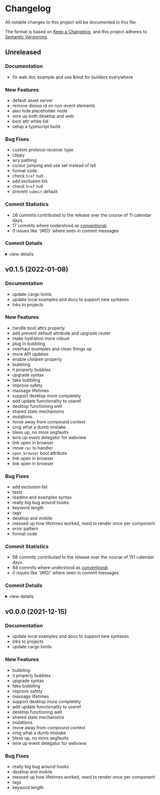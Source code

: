 # Changelog

All notable changes to this project will be documented in this file.

The format is based on [Keep a Changelog](https://keepachangelog.com/en/1.0.0/),
and this project adheres to [Semantic Versioning](https://semver.org/spec/v2.0.0.html).

## Unreleased

### Documentation

 - <csr-id-a239d2ba6ac7f1f3d09de16c022ce8ca52cf0f63/> fix web doc example and use &mut for builders everywhere

### New Features

 - <csr-id-430cde7068d308f2783e33d278fd0c0efa659c1b/> default asset server
 - <csr-id-95e93ed0bcf6c69990f4cf3c6448b2bf5da96c36/> remove dioxus id on non-event elements
 - <csr-id-eb138848ec7a8978f0ed7c717374684d2315dc03/> also hide placeholder node
 - <csr-id-05331ddd8033f6997d4916179b62f4d62f832988/> wire up both desktop and web
 - <csr-id-8f4aa84f1a4f2443b34d81ee42490564e168de53/> bool attr white list
 - <csr-id-5bf6c96f9fed04de949403202bafcbeadb5d2030/> setup a typescript build

### Bug Fixes

 - <csr-id-22308eb26a9ea48b14f5f5abb833aa90a4e3fc40/> custom protocol receiver type
 - <csr-id-6bc45b1c5064a4e2b04d452c52a8167ad179691e/> clippy
 - <csr-id-bad36162af764291f5a031b6233d151f61d745a4/> wry pathing
 - <csr-id-be614e6535e6e13e6ff93e9c6a171c1c002e6b01/> cursor jumping  and use set instead of lsit
 - <csr-id-92561612c727e73356d7d36e16af39aacf02a56d/> format code
 - <csr-id-2073b400df55f0c6d8bed7371b2313be6c064e6e/> check `href` null
 - <csr-id-21232285d9d84168d9003969ddd254fc22951e4b/> add exclusion list
 - <csr-id-327f9015481809d8e5b9e69f26202e8d66dd198e/> check `href` null
 - <csr-id-8089023a6c3a54957af9c9c05c9dee6088b059ef/> prevent `submit` default

### Commit Statistics

<csr-read-only-do-not-edit/>

 - 26 commits contributed to the release over the course of 11 calendar days.
 - 17 commits where understood as [conventional](https://www.conventionalcommits.org).
 - 0 issues like '(#ID)' where seen in commit messages

### Commit Details

<csr-read-only-do-not-edit/>

<details><summary>view details</summary>

 * **Uncategorized**
    - custom protocol receiver type ([`22308eb`](https://github.com/DioxusLabs/dioxus/commit/22308eb26a9ea48b14f5f5abb833aa90a4e3fc40))
    - default asset server ([`430cde7`](https://github.com/DioxusLabs/dioxus/commit/430cde7068d308f2783e33d278fd0c0efa659c1b))
    - fix web doc example and use &mut for builders everywhere ([`a239d2b`](https://github.com/DioxusLabs/dioxus/commit/a239d2ba6ac7f1f3d09de16c022ce8ca52cf0f63))
    - Merge pull request #111 from DioxusLabs/jk/props-attrs ([`0369fe7`](https://github.com/DioxusLabs/dioxus/commit/0369fe72fb247409da300a54ef11ba9155d0efb3))
    - clippy ([`6bc45b1`](https://github.com/DioxusLabs/dioxus/commit/6bc45b1c5064a4e2b04d452c52a8167ad179691e))
    - Merge pull request #113 from DioxusLabs/jk/desktop-cursor-jump ([`20a2940`](https://github.com/DioxusLabs/dioxus/commit/20a29409b22510b001fdbee349724adb7b44d401))
    - wry pathing ([`bad3616`](https://github.com/DioxusLabs/dioxus/commit/bad36162af764291f5a031b6233d151f61d745a4))
    - remove dioxus id on non-event elements ([`95e93ed`](https://github.com/DioxusLabs/dioxus/commit/95e93ed0bcf6c69990f4cf3c6448b2bf5da96c36))
    - also hide placeholder node ([`eb13884`](https://github.com/DioxusLabs/dioxus/commit/eb138848ec7a8978f0ed7c717374684d2315dc03))
    - drag and drop support ([`9ae981a`](https://github.com/DioxusLabs/dioxus/commit/9ae981a1af4b5474ce16e27e070794d59128c12a))
    - feat(events:focus): add missing `onfocusin` event ([`007d06d`](https://github.com/DioxusLabs/dioxus/commit/007d06d602f1adfaa51c87ec89b2afe90d8cdef9))
    - cursor jumping  and use set instead of lsit ([`be614e6`](https://github.com/DioxusLabs/dioxus/commit/be614e6535e6e13e6ff93e9c6a171c1c002e6b01))
    - Merge pull request #108 from DioxusLabs/jk/fstring-component-fields ([`f4132d1`](https://github.com/DioxusLabs/dioxus/commit/f4132d1874f7495049fac23ba0a022ac137ad74f))
    - feat(example:todomvc): add editing support ([`9849f68`](https://github.com/DioxusLabs/dioxus/commit/9849f68f257200fac511c048bfb1a076243b86d3))
    - Merge pull request #101 from alexkirsz/ci ([`29bf424`](https://github.com/DioxusLabs/dioxus/commit/29bf424b0976b95ff645bb128d0e758cf0186614))
    - Merge pull request #139 from DioxusLabs/jk/provide-context-any ([`70f2ef4`](https://github.com/DioxusLabs/dioxus/commit/70f2ef43db5b6737bd9bcbfc1aa21c834ce4b395))
    - Merge branch 'master' into jk/unify ([`824defa`](https://github.com/DioxusLabs/dioxus/commit/824defa2dbcc16d66588b3976699d89b65a8a068))
    - wire up both desktop and web ([`05331dd`](https://github.com/DioxusLabs/dioxus/commit/05331ddd8033f6997d4916179b62f4d62f832988))
    - format code ([`9256161`](https://github.com/DioxusLabs/dioxus/commit/92561612c727e73356d7d36e16af39aacf02a56d))
    - Enable clippy ([`b6903bf`](https://github.com/DioxusLabs/dioxus/commit/b6903bf558bc7a3d0fe6794a137c44fca0957d11))
    - bool attr white list ([`8f4aa84`](https://github.com/DioxusLabs/dioxus/commit/8f4aa84f1a4f2443b34d81ee42490564e168de53))
    - setup a typescript build ([`5bf6c96`](https://github.com/DioxusLabs/dioxus/commit/5bf6c96f9fed04de949403202bafcbeadb5d2030))
    - check `href` null ([`2073b40`](https://github.com/DioxusLabs/dioxus/commit/2073b400df55f0c6d8bed7371b2313be6c064e6e))
    - add exclusion list ([`2123228`](https://github.com/DioxusLabs/dioxus/commit/21232285d9d84168d9003969ddd254fc22951e4b))
    - check `href` null ([`327f901`](https://github.com/DioxusLabs/dioxus/commit/327f9015481809d8e5b9e69f26202e8d66dd198e))
    - prevent `submit` default ([`8089023`](https://github.com/DioxusLabs/dioxus/commit/8089023a6c3a54957af9c9c05c9dee6088b059ef))
</details>

## v0.1.5 (2022-01-08)

### Documentation

 - <csr-id-e4c06ce8e893779d2aad0883a1bb27d193bc5985/> update cargo tomls
 - <csr-id-4de16c4779648e591b3869b5df31271ae603c812/> update local examples and docs to support new syntaxes
 - <csr-id-460783ad549818a85db634ed9c39ffce210b98ec/> lnks to projects

### New Features

 - <csr-id-8d685f40b7e0ef6521c60310d8687291e9b9c48a/> handle bool attrs properly
 - <csr-id-427b126bc17336d5d14d56eb7fddb8e07752495f/> add prevent default attribute and upgrade router
 - <csr-id-bbb6ee10de824f2e3259576ac01768640c884279/> make hydration more robust
 - <csr-id-d84fc0538670b2a3bda9ae41878896793b74e8ee/> plug in bubbling
 - <csr-id-420a30e5d432722e9da16311deb6aa60ea46b0cb/> overhaul examples and clean things up
 - <csr-id-a4f280d16399205c638033bf9beb858e478e98ff/> more API updates
 - <csr-id-b997b8ebbb82b5b9e9119bd2eb25335e2ed009d0/> enable children properly
 - <csr-id-19df1bda109aba03c40ff631263bcb7035004ca0/> bubbling
 - <csr-id-9d8c5ca5ab5784b3f17d7ee20a451ee68fd703d6/> it properly bubbles
 - <csr-id-fd93ee89c19b085a04307ef30217170518defa8e/> upgrade syntax
 - <csr-id-11757ddf61e1decb1bd1c2bb30455d0bd01a3e95/> fake bubbling
 - <csr-id-fda2ebc2a22965845e015384f39f34ce7cb3e428/> improve safety
 - <csr-id-9726a065b0d4fb1ede5b53a2ddd58c855e51539f/> massage lifetimes
 - <csr-id-efd0e9b5648c809057f339083ba9d454f810d483/> support desktop more completely
 - <csr-id-a2b0c50a343005c63c7032bcefb8323b78350bb9/> add update functionality to useref
 - <csr-id-5502429626023d0788cca352e94ac6ea67c2cb11/> desktop functioning well
 - <csr-id-4a4c7afca7e1beadd4b213214074fdb420eb0923/> shared state mechanisms
 - <csr-id-fac42339c272b0e430ebf4f31b6061a0635d3e19/> mutations
 - <csr-id-a2c7d17b0595769f60bc1c2bbf7cbe32cec37486/> mvoe away from compound context
 - <csr-id-f782e142118fb7acf1b88a0f3fbb03e4a5e3e91e/> omg what a dumb mistake
 - <csr-id-4a0068f09918adbc299150edcf777f342ced0dd3/> bless up, no more segfaults
 - <csr-id-7dfe89c9581f45a445f17f9fe4bb94e61f67e971/> wire up event delegator for webview
 - <csr-id-46fd6ac3450ca5ebf9aecb2d59a5a92b2a68bdd0/> link open in browser
 - <csr-id-f006f50317f4b75fac353bc988db057a281ba7f8/> move `rpc` to handler
 - <csr-id-9e04ce5342850d2e0a01dde169807d6f6eb16566/> `open_browser` bool attribute
 - <csr-id-c737c424b05ad8453e8770a14a0d210fb0c7c2fe/> link open in browser
 - <csr-id-a0f60152bc7e5866f114ed469809ce8be70d17d4/> link open in browser

### Bug Fixes

 - <csr-id-21232285d9d84168d9003969ddd254fc22951e4b/> add exclusion list
 - <csr-id-bd341f5571580cdf5e495379b49ca988fd9211c3/> tests
 - <csr-id-3dc0e59876f5aba88ed26f1bbd692820f239d4b0/> readme and examples syntax
 - <csr-id-52c7154897111b570918127ffe3285bb1d5951a0/> really big bug around hooks
 - <csr-id-868f6739d2b2c5f2ace0c5240cff8008901e818c/> keyword length
 - <csr-id-a33f7701fcf5f917fea8719253650b5ad92554fd/> tags
 - <csr-id-601078f9cf78a58d7502a377676ac94f3cf037bf/> desktop and mobile
 - <csr-id-ba9e1dbb8fa24048a6c9ccef8a8722688226a845/> messed up how lifetimes worked, need to render once per component
 - <csr-id-62b637f8b0eaf616c49461fa23b9251a79abc147/> error pattern
 - <csr-id-5233ee97d9314f7f0e0bdf05c56d2a9e4201a596/> format code

### Commit Statistics

<csr-read-only-do-not-edit/>

 - 98 commits contributed to the release over the course of 151 calendar days.
 - 84 commits where understood as [conventional](https://www.conventionalcommits.org).
 - 0 issues like '(#ID)' where seen in commit messages

### Commit Details

<csr-read-only-do-not-edit/>

<details><summary>view details</summary>

 * **Uncategorized**
    - Release dioxus-desktop v0.1.5 ([`cd0dcac`](https://github.com/DioxusLabs/dioxus/commit/cd0dcacaf2862f26d29acb21d98f75d41b940e3f))
    - handle bool attrs properly ([`8d685f4`](https://github.com/DioxusLabs/dioxus/commit/8d685f40b7e0ef6521c60310d8687291e9b9c48a))
    - link open in browser ([`46fd6ac`](https://github.com/DioxusLabs/dioxus/commit/46fd6ac3450ca5ebf9aecb2d59a5a92b2a68bdd0))
    - Release dioxus-html v0.1.4, dioxus-desktop v0.1.5, dioxus-hooks v0.1.6, dioxus-mobile v0.0.3, dioxus-router v0.1.0, dioxus-ssr v0.1.2, dioxus-web v0.0.4, dioxus v0.1.7 ([`a36dab7`](https://github.com/DioxusLabs/dioxus/commit/a36dab7f45920acd8535a69b4aa3695f3bb92111))
    - error pattern ([`62b637f`](https://github.com/DioxusLabs/dioxus/commit/62b637f8b0eaf616c49461fa23b9251a79abc147))
    - move `rpc` to handler ([`f006f50`](https://github.com/DioxusLabs/dioxus/commit/f006f50317f4b75fac353bc988db057a281ba7f8))
    - `open_browser` bool attribute ([`9e04ce5`](https://github.com/DioxusLabs/dioxus/commit/9e04ce5342850d2e0a01dde169807d6f6eb16566))
    - Release dioxus-core v0.1.7, dioxus-core-macro v0.1.6, dioxus-html v0.1.4, dioxus-desktop v0.1.5, dioxus-hooks v0.1.6, dioxus-mobile v0.0.3, dioxus-router v0.1.0, dioxus-ssr v0.1.2, dioxus-web v0.0.4, dioxus v0.1.7 ([`40d1f85`](https://github.com/DioxusLabs/dioxus/commit/40d1f85d0c3e2c9fd23c08840cca9f459d4e4307))
    - format code ([`5233ee9`](https://github.com/DioxusLabs/dioxus/commit/5233ee97d9314f7f0e0bdf05c56d2a9e4201a596))
    - link open in browser ([`c737c42`](https://github.com/DioxusLabs/dioxus/commit/c737c424b05ad8453e8770a14a0d210fb0c7c2fe))
    - Merge pull request #89 from DioxusLabs/jk/simplify-example-run ([`8b6aa8b`](https://github.com/DioxusLabs/dioxus/commit/8b6aa8b880b6cb5c95e0c0743aad4e4e74388e05))
    - link open in browser ([`a0f6015`](https://github.com/DioxusLabs/dioxus/commit/a0f60152bc7e5866f114ed469809ce8be70d17d4))
    - Merge pull request #74 from mrxiaozhuox/master ([`47056fd`](https://github.com/DioxusLabs/dioxus/commit/47056fda4577bcbdaa2a6f63d82eec876e5a5aee))
    - Merge pull request #80 from DioxusLabs/jk/router2dotoh ([`cdc2d8e`](https://github.com/DioxusLabs/dioxus/commit/cdc2d8ec6d123245c2ea5f6d10af02b6a6833994))
    - clear warnigns ([`175a6a1`](https://github.com/DioxusLabs/dioxus/commit/175a6a199c6738d8d0c7646ba0ec3fc4406c6535))
    - remove lag by forcing update ([`fd91158`](https://github.com/DioxusLabs/dioxus/commit/fd911584dcb2371070093e644d9b09255b573fc3))
    - add prevent default attribute and upgrade router ([`427b126`](https://github.com/DioxusLabs/dioxus/commit/427b126bc17336d5d14d56eb7fddb8e07752495f))
    - include desktop fixes ([`7cf15ee`](https://github.com/DioxusLabs/dioxus/commit/7cf15ee4e8dd5e57dd2a9af9d76f36cb7732e881))
    - make hydration more robust ([`bbb6ee1`](https://github.com/DioxusLabs/dioxus/commit/bbb6ee10de824f2e3259576ac01768640c884279))
    - Merge branch 'master' into jk/windows-desktop ([`be2d687`](https://github.com/DioxusLabs/dioxus/commit/be2d6876ab2fc35f3ae8ef863c2aaa8993196ac1))
    - try to fix pathing ([`ada24e7`](https://github.com/DioxusLabs/dioxus/commit/ada24e7c4eb96a9bf6ae2d1a9fdf1a77af0aa2c0))
    - bump all versions ([`4f92ba4`](https://github.com/DioxusLabs/dioxus/commit/4f92ba41602d706449c1bddabd49829873ee72eb))
    - tests ([`bd341f5`](https://github.com/DioxusLabs/dioxus/commit/bd341f5571580cdf5e495379b49ca988fd9211c3))
    - switch to log tracing ([`e2a6454`](https://github.com/DioxusLabs/dioxus/commit/e2a6454527cb81d24f7bd2a097beb644f34e3c2d))
    - bump desktop version ([`54103da`](https://github.com/DioxusLabs/dioxus/commit/54103da019655e1d70719ecef619a79edb5711db))
    - desktop ([`c1f8424`](https://github.com/DioxusLabs/dioxus/commit/c1f8424693b29cb8d7ead10d16e660674ca9264a))
    - desktop ([`be6fac9`](https://github.com/DioxusLabs/dioxus/commit/be6fac9f3dd24209b9a3b650636c2b807e335fef))
    - plug in bubbling ([`d84fc05`](https://github.com/DioxusLabs/dioxus/commit/d84fc0538670b2a3bda9ae41878896793b74e8ee))
    - overhaul examples and clean things up ([`420a30e`](https://github.com/DioxusLabs/dioxus/commit/420a30e5d432722e9da16311deb6aa60ea46b0cb))
    - remove runner on hook and then update docs ([`d156045`](https://github.com/DioxusLabs/dioxus/commit/d1560450bac55f9566e00e00ea405bd1c70b57e5))
    - polish some more things ([`1496102`](https://github.com/DioxusLabs/dioxus/commit/14961023f927b3a8bde83cfc7883aa8bfcca9e85))
    - more API updates ([`a4f280d`](https://github.com/DioxusLabs/dioxus/commit/a4f280d16399205c638033bf9beb858e478e98ff))
    - readme and examples syntax ([`3dc0e59`](https://github.com/DioxusLabs/dioxus/commit/3dc0e59876f5aba88ed26f1bbd692820f239d4b0))
    - rip out unsafe task engine ([`c7d001c`](https://github.com/DioxusLabs/dioxus/commit/c7d001cbb457929b9742ad96c4997cdcc695bb1a))
    - upgrade to new version of dioxus core. ([`cda759c`](https://github.com/DioxusLabs/dioxus/commit/cda759c659dfc4b1dde17e3896c35525005026df))
    - clean it up a bit ([`fa106be`](https://github.com/DioxusLabs/dioxus/commit/fa106be1f5a45fa5707e66542e52c9f09e8cea7a))
    - enable children properly ([`b997b8e`](https://github.com/DioxusLabs/dioxus/commit/b997b8ebbb82b5b9e9119bd2eb25335e2ed009d0))
    - miri stress tets ([`934de21`](https://github.com/DioxusLabs/dioxus/commit/934de21dd673b1b79904a3249998427f11428426))
    - rename fc to component ([`1e4a599`](https://github.com/DioxusLabs/dioxus/commit/1e4a599d14af85a2d1c29a442dd489f8dc8df321))
    - polish ([`8bf57dc`](https://github.com/DioxusLabs/dioxus/commit/8bf57dc21dfbcbae5b95650203b68d3f41227652))
    - prepare to change our fragment pattern. Add some more docs ([`2c3a046`](https://github.com/DioxusLabs/dioxus/commit/2c3a0464264fa11e8100df025d863931f9606cdb))
    - really big bug around hooks ([`52c7154`](https://github.com/DioxusLabs/dioxus/commit/52c7154897111b570918127ffe3285bb1d5951a0))
    - better desktop support ([`25a8411`](https://github.com/DioxusLabs/dioxus/commit/25a8411485e85bb7e3c8f20701d484529efe9a80))
    - Release dioxus-core v0.1.3, dioxus-core-macro v0.1.2, dioxus-html v0.1.0, dioxus-desktop v0.0.0, dioxus-hooks v0.1.3, dioxus-liveview v0.1.0, dioxus-mobile v0.0.0, dioxus-router v0.1.0, dioxus-ssr v0.1.0, dioxus-web v0.0.0, dioxus v0.1.1 ([`2b92837`](https://github.com/DioxusLabs/dioxus/commit/2b928372fb1b74a4d4e220ff3d798bb7e52f79d2))
    - bubbling ([`19df1bd`](https://github.com/DioxusLabs/dioxus/commit/19df1bda109aba03c40ff631263bcb7035004ca0))
    - move examples around ([`1e6e5e6`](https://github.com/DioxusLabs/dioxus/commit/1e6e5e611b61571f272289adefc9cdd7d59c4399))
    - Release dioxus-core v0.1.3, dioxus-core-macro v0.1.2, dioxus-html v0.1.0, dioxus-desktop v0.0.0, dioxus-hooks v0.1.3, dioxus-liveview v0.1.0, dioxus-mobile v0.0.0, dioxus-router v0.1.0, dioxus-ssr v0.1.0, dioxus-web v0.0.0, dioxus v0.1.0 ([`0d480a4`](https://github.com/DioxusLabs/dioxus/commit/0d480a4c437d424f0eaff486e510a8fd3f3e6584))
    - updates to router ([`bab21a0`](https://github.com/DioxusLabs/dioxus/commit/bab21a0aa1cbf8e6bd95f823e49f53c082e8d6cc))
    - keyword length ([`868f673`](https://github.com/DioxusLabs/dioxus/commit/868f6739d2b2c5f2ace0c5240cff8008901e818c))
    - docs and router ([`a5f05d7`](https://github.com/DioxusLabs/dioxus/commit/a5f05d73acc0e47b05cff64a373482519414bc7c))
    - it properly bubbles ([`9d8c5ca`](https://github.com/DioxusLabs/dioxus/commit/9d8c5ca5ab5784b3f17d7ee20a451ee68fd703d6))
    - upgrade syntax ([`fd93ee8`](https://github.com/DioxusLabs/dioxus/commit/fd93ee89c19b085a04307ef30217170518defa8e))
    - Release dioxus-core v0.1.3, dioxus-core-macro v0.1.2, dioxus-html v0.1.0, dioxus-desktop v0.0.0, dioxus-hooks v0.1.3, dioxus-liveview v0.1.0, dioxus-mobile v0.0.0, dioxus-router v0.1.0, dioxus-ssr v0.1.0, dioxus-web v0.0.0, dioxus v0.1.0 ([`b32665d`](https://github.com/DioxusLabs/dioxus/commit/b32665d7212a5b9a3e21cb7af7abba63ae399fac))
    - fake bubbling ([`11757dd`](https://github.com/DioxusLabs/dioxus/commit/11757ddf61e1decb1bd1c2bb30455d0bd01a3e95))
    - tags ([`a33f770`](https://github.com/DioxusLabs/dioxus/commit/a33f7701fcf5f917fea8719253650b5ad92554fd))
    - Merge branch 'master' into jk/remove_node_safety ([`db00047`](https://github.com/DioxusLabs/dioxus/commit/db0004758c77331cc3b93ea8cf227c060028e12e))
    - Release dioxus-core v0.1.3, dioxus-core-macro v0.1.2, dioxus-html v0.1.0, dioxus-desktop v0.0.0, dioxus-hooks v0.1.3, dioxus-liveview v0.1.0, dioxus-mobile v0.0.0, dioxus-router v0.1.0, dioxus-ssr v0.1.0, dioxus-web v0.0.0, dioxus v0.1.0 ([`3a706ac`](https://github.com/DioxusLabs/dioxus/commit/3a706ac4168db137723bea90d7a0058190adfc3c))
    - Merge branch 'master' of https://github.com/jkelleyrtp/dioxus ([`60d6eb2`](https://github.com/DioxusLabs/dioxus/commit/60d6eb204a10633e5e52f91e855bd12c5cda40f2))
    - update cargo tomls ([`e4c06ce`](https://github.com/DioxusLabs/dioxus/commit/e4c06ce8e893779d2aad0883a1bb27d193bc5985))
    - desktop and mobile ([`601078f`](https://github.com/DioxusLabs/dioxus/commit/601078f9cf78a58d7502a377676ac94f3cf037bf))
    - Release dioxus-core v0.1.3, dioxus-core-macro v0.1.2, dioxus-html v0.1.0, dioxus-desktop v0.0.0, dioxus-hooks v0.1.3, dioxus-liveview v0.1.0, dioxus-mobile v0.0.0, dioxus-router v0.1.0, dioxus-ssr v0.1.0, dioxus-web v0.0.0, dioxus v0.1.0 ([`270dfc9`](https://github.com/DioxusLabs/dioxus/commit/270dfc9590b2354d083ea8da5cc0e1a1497d30e0))
    - slim down tokio ([`e86c1d8`](https://github.com/DioxusLabs/dioxus/commit/e86c1d8972dfa8717cd450513e90ff05b9af4776))
    - update local examples and docs to support new syntaxes ([`4de16c4`](https://github.com/DioxusLabs/dioxus/commit/4de16c4779648e591b3869b5df31271ae603c812))
    - docs ([`a42711a`](https://github.com/DioxusLabs/dioxus/commit/a42711a324215b87f607093a57b204be4154f30e))
    - improve safety ([`fda2ebc`](https://github.com/DioxusLabs/dioxus/commit/fda2ebc2a22965845e015384f39f34ce7cb3e428))
    - massage lifetimes ([`9726a06`](https://github.com/DioxusLabs/dioxus/commit/9726a065b0d4fb1ede5b53a2ddd58c855e51539f))
    - book documentation ([`16dbf4a`](https://github.com/DioxusLabs/dioxus/commit/16dbf4a6f84103857385fb4b142a718b0ce72118))
    - more changes to scheduler ([`059294a`](https://github.com/DioxusLabs/dioxus/commit/059294ab55e9e945c9aede1fd4b4faf39a7b9ea9))
    - messed up how lifetimes worked, need to render once per component ([`ba9e1db`](https://github.com/DioxusLabs/dioxus/commit/ba9e1dbb8fa24048a6c9ccef8a8722688226a845))
    - major cleanups to scheduler ([`2933e4b`](https://github.com/DioxusLabs/dioxus/commit/2933e4bc11b3074c2bde8d76ec55364fca841988))
    - move everything over to a stack dst ([`0e9d5fc`](https://github.com/DioxusLabs/dioxus/commit/0e9d5fc5306ab508d5af6999a4064f9b8b48460f))
    - support desktop more completely ([`efd0e9b`](https://github.com/DioxusLabs/dioxus/commit/efd0e9b5648c809057f339083ba9d454f810d483))
    - add update functionality to useref ([`a2b0c50`](https://github.com/DioxusLabs/dioxus/commit/a2b0c50a343005c63c7032bcefb8323b78350bb9))
    - lnks to projects ([`460783a`](https://github.com/DioxusLabs/dioxus/commit/460783ad549818a85db634ed9c39ffce210b98ec))
    - desktop functioning well ([`5502429`](https://github.com/DioxusLabs/dioxus/commit/5502429626023d0788cca352e94ac6ea67c2cb11))
    - more example images ([`2403990`](https://github.com/DioxusLabs/dioxus/commit/2403990ea362f1e066da5a877b123cbdfe3dada2))
    - overhaul event system ([`7a03c1d`](https://github.com/DioxusLabs/dioxus/commit/7a03c1d2b48590276b182465679387655fe08f3a))
    - threadsafe ([`82953f2`](https://github.com/DioxusLabs/dioxus/commit/82953f2ac37913f83a822333acd0c47e20777d31))
    - shared state mechanisms ([`4a4c7af`](https://github.com/DioxusLabs/dioxus/commit/4a4c7afca7e1beadd4b213214074fdb420eb0923))
    - clean up the web module ([`823adc0`](https://github.com/DioxusLabs/dioxus/commit/823adc0834b581327aee745c72ce8993f0bba5aa))
    - fix some event stuff for web and core ([`725b4a1`](https://github.com/DioxusLabs/dioxus/commit/725b4a1d7f5d629b1b0a163b65bfd93b2f8a151b))
    - mutations ([`fac4233`](https://github.com/DioxusLabs/dioxus/commit/fac42339c272b0e430ebf4f31b6061a0635d3e19))
    - add test_dom ([`a652090`](https://github.com/DioxusLabs/dioxus/commit/a652090dc5708db334fa7430fededb1bac207880))
    - bottom up dropping ([`f2334c1`](https://github.com/DioxusLabs/dioxus/commit/f2334c17be2612d926361686d7d40a57e3ffe9b9))
    - cleanup ([`1745a44`](https://github.com/DioxusLabs/dioxus/commit/1745a44d949b994b64ea1fb715cbe36963ae7027))
    - docs, html! macro, more ([`caf772c`](https://github.com/DioxusLabs/dioxus/commit/caf772cf249d2f56c8d0b0fa2737ad48e32c6e82))
    - cleanup workspace ([`8f0bb5d`](https://github.com/DioxusLabs/dioxus/commit/8f0bb5dc5bfa3e775af567c4b569622cdd932af1))
    - clean up warnings ([`b32e261`](https://github.com/DioxusLabs/dioxus/commit/b32e2611e37b17c2371ffb10cf1ac647f017d917))
    - web stuff ([`acad9ca`](https://github.com/DioxusLabs/dioxus/commit/acad9ca622748f96599dd02ad22aaeaae3621b76))
    - making progress on diffing and hydration ([`49856cc`](https://github.com/DioxusLabs/dioxus/commit/49856ccd6865f88d63765f26d27f7e945b554da0))
    - mvoe away from compound context ([`a2c7d17`](https://github.com/DioxusLabs/dioxus/commit/a2c7d17b0595769f60bc1c2bbf7cbe32cec37486))
    - omg what a dumb mistake ([`f782e14`](https://github.com/DioxusLabs/dioxus/commit/f782e142118fb7acf1b88a0f3fbb03e4a5e3e91e))
    - refactor ([`8b0eb87`](https://github.com/DioxusLabs/dioxus/commit/8b0eb87c72ea9d444dee99a8b05643f19fea2634))
    - bless up, no more segfaults ([`4a0068f`](https://github.com/DioxusLabs/dioxus/commit/4a0068f09918adbc299150edcf777f342ced0dd3))
    - wire up event delegator for webview ([`7dfe89c`](https://github.com/DioxusLabs/dioxus/commit/7dfe89c9581f45a445f17f9fe4bb94e61f67e971))
    - solve some issues regarding listeners ([`dfaf5ad`](https://github.com/DioxusLabs/dioxus/commit/dfaf5adee164f44a679ab21d730caaab3610e01f))
    - more overhaul on virtualevents ([`41cc429`](https://github.com/DioxusLabs/dioxus/commit/41cc42919d42453f8f2560aa852211364af4ad3d))
    - groundwork for noderefs ([`c1afeba`](https://github.com/DioxusLabs/dioxus/commit/c1afeba1efb1a063705466a14648beee08cacb86))
</details>

## v0.0.0 (2021-12-15)

### Documentation

 - <csr-id-4de16c4779648e591b3869b5df31271ae603c812/> update local examples and docs to support new syntaxes
 - <csr-id-460783ad549818a85db634ed9c39ffce210b98ec/> lnks to projects
 - <csr-id-e4c06ce8e893779d2aad0883a1bb27d193bc5985/> update cargo tomls

### New Features

 - <csr-id-19df1bda109aba03c40ff631263bcb7035004ca0/> bubbling
 - <csr-id-9d8c5ca5ab5784b3f17d7ee20a451ee68fd703d6/> it properly bubbles
 - <csr-id-fd93ee89c19b085a04307ef30217170518defa8e/> upgrade syntax
 - <csr-id-11757ddf61e1decb1bd1c2bb30455d0bd01a3e95/> fake bubbling
 - <csr-id-fda2ebc2a22965845e015384f39f34ce7cb3e428/> improve safety
 - <csr-id-9726a065b0d4fb1ede5b53a2ddd58c855e51539f/> massage lifetimes
 - <csr-id-efd0e9b5648c809057f339083ba9d454f810d483/> support desktop more completely
 - <csr-id-a2b0c50a343005c63c7032bcefb8323b78350bb9/> add update functionality to useref
 - <csr-id-5502429626023d0788cca352e94ac6ea67c2cb11/> desktop functioning well
 - <csr-id-4a4c7afca7e1beadd4b213214074fdb420eb0923/> shared state mechanisms
 - <csr-id-fac42339c272b0e430ebf4f31b6061a0635d3e19/> mutations
 - <csr-id-a2c7d17b0595769f60bc1c2bbf7cbe32cec37486/> mvoe away from compound context
 - <csr-id-f782e142118fb7acf1b88a0f3fbb03e4a5e3e91e/> omg what a dumb mistake
 - <csr-id-4a0068f09918adbc299150edcf777f342ced0dd3/> bless up, no more segfaults
 - <csr-id-7dfe89c9581f45a445f17f9fe4bb94e61f67e971/> wire up event delegator for webview

### Bug Fixes

 - <csr-id-52c7154897111b570918127ffe3285bb1d5951a0/> really big bug around hooks
 - <csr-id-601078f9cf78a58d7502a377676ac94f3cf037bf/> desktop and mobile
 - <csr-id-ba9e1dbb8fa24048a6c9ccef8a8722688226a845/> messed up how lifetimes worked, need to render once per component
 - <csr-id-a33f7701fcf5f917fea8719253650b5ad92554fd/> tags
 - <csr-id-868f6739d2b2c5f2ace0c5240cff8008901e818c/> keyword length

